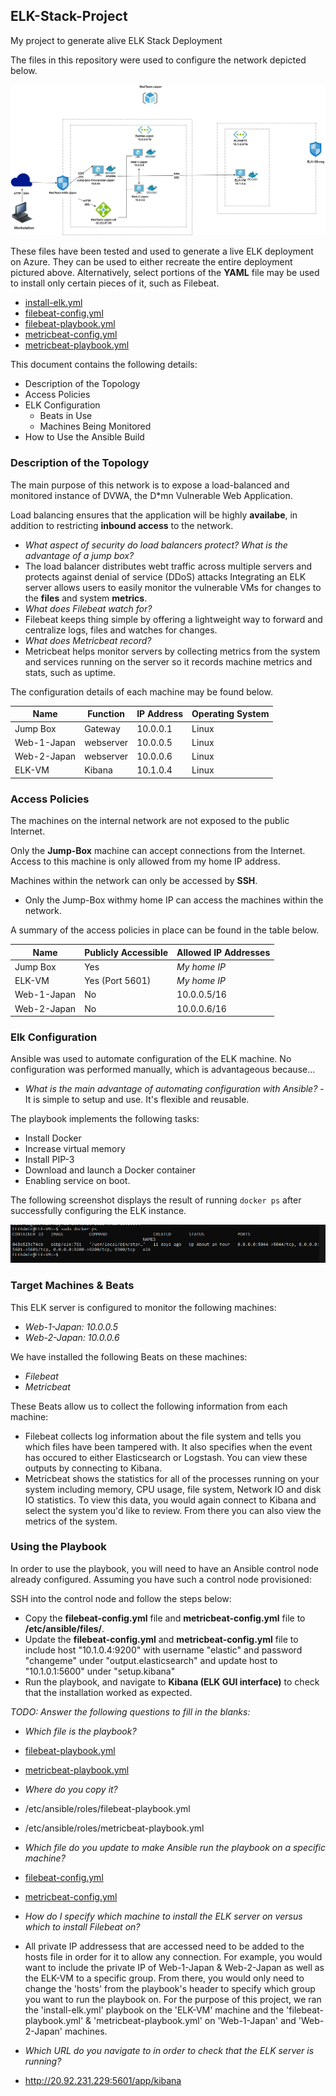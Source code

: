 ## ELK-Stack-Project
My project to generate alive ELK Stack Deployment

The files in this repository were used to configure the network depicted below.

![image](Images/RedTeam-Japan.png)

These files have been tested and used to generate a live ELK deployment on Azure. They can be used to either recreate the entire deployment pictured above. Alternatively, select portions of the **YAML** file may be used to install only certain pieces of it, such as Filebeat.

  - [install-elk.yml](Ansible/install-elk.yml)
  - [filebeat-config.yml](Ansible/filebeat-config.yml)
  - [filebeat-playbook.yml](Ansible/filebeat-playbook.yml)
  - [metricbeat-config.yml](Ansible/metricbeat-config.yml)
  - [metricbeat-playbook.yml](Ansible/metricbeat-playbook.yml)

This document contains the following details:
- Description of the Topology
- Access Policies
- ELK Configuration
  - Beats in Use
  - Machines Being Monitored
- How to Use the Ansible Build


### Description of the Topology

The main purpose of this network is to expose a load-balanced and monitored instance of DVWA, the D*mn Vulnerable Web Application.

Load balancing ensures that the application will be highly **availabe**, in addition to restricting **inbound access** to the network.
- *What aspect of security do load balancers protect? What is the advantage of a jump box?*
- The load balancer distributes webt traffic across multiple servers and protects against denial of service (DDoS) attacks
Integrating an ELK server allows users to easily monitor the vulnerable VMs for changes to the **files** and system **metrics**.
- *What does Filebeat watch for?*
- Filebeat keeps thing simple by offering a lightweight way to forward and centralize logs, files and watches for changes.
- *What does Metricbeat record?*
- Metricbeat helps monitor servers by collecting metrics from the system and services running on the server so it records machine metrics and stats, such as uptime.


The configuration details of each machine may be found below.


| Name     | Function | IP Address | Operating System |
|----------|----------|------------|------------------|
| Jump Box | Gateway  | 10.0.0.1   | Linux            |
| Web-1-Japan | webserver | 10.0.0.5   |  Linux       |
| Web-2-Japan | webserver | 10.0.0.6   |  Linux       |
| ELK-VM | Kibana  |     10.1.0.4      |     Linux    |

### Access Policies

The machines on the internal network are not exposed to the public Internet. 

Only the **Jump-Box** machine can accept connections from the Internet. Access to this machine is only allowed from my home IP address.

Machines within the network can only be accessed by **SSH**.
- Only the Jump-Box withmy home IP can access the machines within the network.

A summary of the access policies in place can be found in the table below.

| Name     | Publicly Accessible | Allowed IP Addresses |
|----------|---------------------|----------------------|
| Jump Box | Yes            | *My home IP*    |
| ELK-VM   | Yes (Port 5601)| *My home IP*    |
| Web-1-Japan |  No  | 10.0.0.5/16 |
| Web-2-Japan | No | 10.0.0.6/16 |

### Elk Configuration

Ansible was used to automate configuration of the ELK machine. No configuration was performed manually, which is advantageous because...
- *What is the main advantage of automating configuration with Ansible?*
-It is simple to setup and use. It's flexible and reusable.

The playbook implements the following tasks:
- Install Docker
- Increase virtual memory
- Install PIP-3
- Download and launch a Docker container
- Enabling service on boot.

The following screenshot displays the result of running `docker ps` after successfully configuring the ELK instance.

![image](Images/docker_ps_output.png)

### Target Machines & Beats
This ELK server is configured to monitor the following machines:
- *Web-1-Japan: 10.0.0.5*
- *Web-2-Japan: 10.0.0.6*

We have installed the following Beats on these machines:
- *Filebeat*
- *Metricbeat*

These Beats allow us to collect the following information from each machine:
- Filebeat collects log information about the file system and tells you which files have been tampered with. It also specifies when the event has occured to either Elasticsearch or Logstash. You can view these outputs by connecting to Kibana.
- Metricbeat shows the statistics for all of the processes running on your system including memory, CPU usage, file system, Network IO and disk IO statistics. To view this data, you would again connect to Kibana and select the system you'd like to review. From there you can also view the metrics of the system.

### Using the Playbook
In order to use the playbook, you will need to have an Ansible control node already configured. Assuming you have such a control node provisioned: 

SSH into the control node and follow the steps below:
- Copy the **filebeat-config.yml** file and **metricbeat-config.yml** file to **/etc/ansible/files/**.
- Update the **filebeat-config.yml** and **metricbeat-config.yml** file to include host "10.1.0.4:9200" with username "elastic" and password "changeme" under "output.elasticsearch" and update host to "10.1.0.1:5600" under "setup.kibana"
- Run the playbook, and navigate to **Kibana (ELK GUI interface)** to check that the installation worked as expected.

_TODO: Answer the following questions to fill in the blanks:_
- *Which file is the playbook?*
- [filebeat-playbook.yml](Ansible/filebeat-playbook.yml)
- [metricbeat-playbook.yml](Ansible/metricbeat-playbook.yml)

- *Where do you copy it?*
- /etc/ansible/roles/filebeat-playbook.yml
- /etc/ansible/roles/metricbeat-playbook.yml

- *Which file do you update to make Ansible run the playbook on a specific machine?*
- [filebeat-config.yml](Ansible/filebeat-config.yml)
- [metricbeat-config.yml](Ansible/metricbeat-config.yml)
- *How do I specify which machine to install the ELK server on versus which to install Filebeat on?*
- All private IP addressess that are accessed need to be added to the hosts file in order for it to allow any connection. For example, you would want to include the private IP of Web-1-Japan & Web-2-Japan as well as the ELK-VM to a specific group. From there, you would only need to change the 'hosts' from the playbook's header to specify which group you want to run the playbook on. For the purpose of this project, we ran the 'install-elk.yml' playbook on the 'ELK-VM' machine and the 'filebeat-playbook.yml' & 'metricbeat-playbook.yml' on 'Web-1-Japan' and 'Web-2-Japan' machines.

- *Which URL do you navigate to in order to check that the ELK server is running?*
- http://20.92.231.229:5601/app/kibana